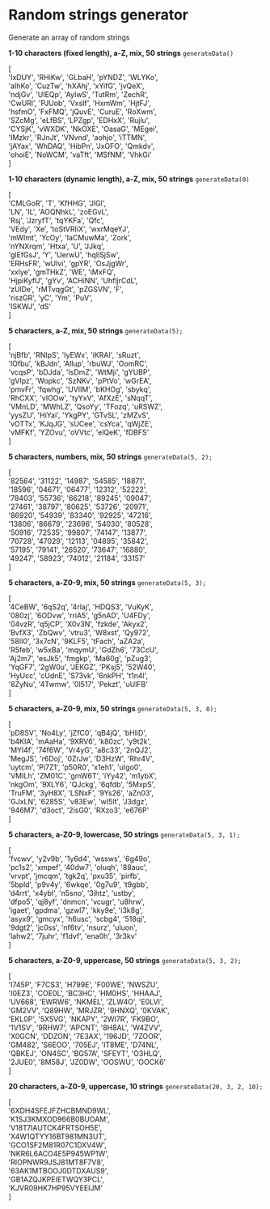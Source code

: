 # Random strings generator
Generate an array of random strings

**1-10 characters (fixed length), a-Z, mix, 50 strings**
``` generateData() ```

[<br>
  'IxDUY', 'RHiKw', 'GLbaH', 'pYNDZ', 'WLYKo',<br>
  'aIhKo', 'CuzTw', 'hXAhj', 'xYifG', 'jvQeX',<br>
  'ndjGv', 'UIEQp', 'AyIwS', 'TutRm', 'ZechR',<br>
  'CwURl', 'PJUob', 'VxsIf', 'HxmWm', 'HjtFJ',<br>
  'hsfmO', 'FxFMQ', 'jQuvE', 'CuruE', 'RoXwm',<br>
  'SZcMg', 'eLfBS', 'LPZgp', 'EDHxX', 'Rujlu',<br>
  'CYSjK', 'vWXDK', 'NkOXE', 'OasaG', 'MEgei',<br>
  'IMzkr', 'RJnJt', 'VNvnd', 'aohjo', 'iTTMN',<br>
  'jAYax', 'WhDAQ', 'HibPn', 'JxOFO', 'Qmkdv',<br>
  'ohoiE', 'NoWCM', 'vaTft', 'MSfNM', 'VhkGi'<br>
]

**1-10 characters (dynamic length), a-Z, mix, 50 strings**
``` generateData(0) ```

[<br>
  'CMLGoR',   'T',        'KfHHG',     'JlGl',<br>
  'LN',       'IL',       'AOQNhkL',   'zoEGvL',<br>
  'Rsj',      'JzryfT',   'tqYKFa',    'Qfc',<br>
  'VEdy',     'Xe',       'toStVRIiX', 'wxrMqeYJ',<br>
  'mWImt',    'YcOy',     'IaCMuwMa',  'Zork',<br>
  'nYNXrqm',  'Htxa',     'U',         'JJkq',<br>
  'glEfGsJ',  'Y',        'UerwU',     'hqIlSjSw',<br>
  'ERHsFR',   'wUlvi',    'gpYR',      'OsJjgWr',<br>
  'xxlye',    'gmTHkZ',   'WE',        'iMxFQ',<br>
  'HjpiKyfU', 'gYv',      'ACHiNN',    'UhfljrCdL',<br>
  'zUlDe',    'rMTvqgGt', 'pZGSVN',    'F',<br>
  'riszGR',   'yC',       'Ym',        'PuV',<br>
  'ISKWJ',    'dS'<br>
]

**5 characters, a-Z, mix, 50 strings**
``` generateData(5); ``` 

[<br>
  'njBfb', 'RNIpS', 'IyEWx', 'iKRAI', 'sRuzt',<br>
  'lOfbu', 'kBJdn', 'Allup', 'rbuWJ', 'OomRC',<br>
  'vcqsP', 'bDJda', 'IsDmZ', 'WtMji', 'gYUBP',<br>
  'gVIpz', 'Wopkc', 'SzNKv', 'pPtVo', 'wGrEA',<br>
  'pmvFr', 'fqwhg', 'UVIlM', 'bKHOg', 'sbykq',<br>
  'RhCXX', 'vIOOw', 'tyYxV', 'AfXzE', 'sNqqT',<br>
  'VMnLD', 'MWhLZ', 'QsoYy', 'TFozq', 'uRSWZ',<br>
  'yysZU', 'HiYai', 'YkgPY', 'GTvSL', 'zMZvS',<br>
  'vOTTx', 'KJqJG', 'sUCee', 'csYca', 'qWjZE',<br>
  'vMFKf', 'YZOvu', 'oVVtc', 'elQeK', 'fDBFS'<br>
]

**5 characters, numbers, mix, 50 strings**
``` generateData(5, 2); ``` 

[<br>
  '82564', '31122', '14987', '54585', '18871',<br>
  '18596', '04671', '06477', '12312', '52222',<br>
  '78403', '55736', '66218', '89245', '09047',<br>
  '27461', '38797', '80625', '53726', '20971',<br>
  '86920', '54939', '83340', '92925', '47216',<br>
  '13806', '86679', '23696', '54030', '80528',<br>
  '50916', '72535', '99807', '74147', '13877',<br>
  '70728', '47029', '12113', '04895', '35842',<br>
  '57195', '79141', '26520', '73647', '16880',<br>
  '49247', '58923', '74012', '21184', '33157'<br>
]

**5 characters, a-Z0-9, mix, 50 strings**
``` generateData(5, 3); ``` 

[<br>
  '4CeBW', '6qS2q', '4rlaj', 'HDQS3', 'VuKyK',<br>
  '080zj', '6ODvw', 'rriA5', 'g5nAD', 'U4FDy',<br>
  '04vzR', 'q5jCP', 'X0v3N', 'fzkde', 'Akyx2',<br>
  'BvfX3', 'ZbQwv', 'vtru3', 'W8xst', 'Qy972',<br>
  '58II0', '3x7cN', '9KLF5', 'tFach', 'aZA2a',<br>
  'R5feb', 'w5xBa', 'mqymU', 'GdZh6', '73CcU',<br>
  'Aj2m7', 'esJk5', 'fmgkp', 'Ma60g', 'pZug3',<br>
  'YqGF7', '2gW0u', 'JEKGZ', 'PKsj5', '52W40',<br>
  'HyUcc', 'cUdnE', 'S73vk', '6nkPH', 't1n4l',<br>
  '8ZyNu', '4Twmw', '0l517', 'Pekzt', 'uUlFB'<br>
]

**5 characters, a-Z0-9, mix, 50 strings**
``` generateData(5, 3, 0); ``` 

[<br>
  'pD8SV', 'No4Ly', 'jZfC0', 'qB4jQ', 'bHliD',<br>
  'b4KIA', 'mAaHa', '9XRV6', 'k80zc', 'y9t2k',<br>
  'MYl4f', '74f6W', 'Vr4yG', 'a8c33', '2nQJ2',<br>
  'MegJS', 'r6Doj', '0ZrJw', 'D3HzW', 'Rhr4V',<br>
  'uytcm', 'Pi7Z1', 'p50R0', 'x1eh1', 'uIgo0',<br>
  'VMILh', 'ZM01C', 'gmW6T', 'iYy42', 'm1ybX',<br>
  'nkgOm', '9XLY6', 'QJckg', '6qfdb', '5MxpS',<br>
  'TruFM', '3yH8X', 'LSNxF', '9Ys26', 'aZn03',<br>
  'GJxLN', '6285S', 'v83Ew', 'wI5lt', 'J3dgz',<br>
  '946M7', 'd3oct', '2isG0', 'RXzo3', 'e676P'<br>
]

**5 characters, a-Z0-9, lowercase, 50 strings**
``` generateData(5, 3, 1); ``` 

[<br>
  'fvcwv', 'y2v9b', '1y6d4', 'wssws', '6g49o',<br>
  'pc1s2', 'xmpef', '40dw7', 'oluqh', '88auc',<br>
  'vrvpt', 'jmcqm', 'tgk2q', 'pxu35', 'pirfb',<br>
  '5bpld', 'p9v4y', '6wkqe', '0g7u9', 't9gbb',<br>
  'd4rrt', 'x4ybl', 'n5sno', '3ihtz', 'ustby',<br>
  'dfpo5', 'qj8yf', 'dnmcn', 'vcugr', 'u8hrw',<br>
  'igaet', 'gpdma', 'gzwl7', 'kky9e', 'i3k8g',<br>
  'asyx9', 'gmcyx', 'h6usc', 'scbg4', '518qi',<br>
  '9dgt2', 'jc0ss', 'nf6tv', 'nsurz', 'uluon',<br>
  'lahw2', '7juhr', 'f1dvf', 'ena0h', '3r3kv'<br>
]<br>

**5 characters, a-Z0-9, uppercase, 50 strings**
``` generateData(5, 3, 2); ``` 

[<br>
  'I745P', 'F7CS3', 'H799E', 'F00WE', 'NWSZU',<br>
  'I0EZ3', 'COE0L', 'BC3HC', 'HM0HS', 'HHAAJ',<br>
  'UV668', 'EWRW6', 'NKMEL', 'ZLW4O', 'E0LVI',<br>
  'GM2VV', 'Q89HW', 'MRJZR', '9HNXQ', '0KVAK',<br>
  'EKL0P', '5X5VG', 'NKAPY', '2WI7R', 'FK9BO',<br>
  '1V1SV', '9RHW7', 'APCNT', '8H8AL', 'W4ZVV',<br>
  'X0GCN', 'DDZON', '7E3AX', '196JD', '7ZOOR',<br>
  'GM482', 'S6EOO', '705EJ', 'IT8ME', 'D74NL',<br>
  'QBKEJ', 'ON4SC', 'BG57A', 'SFEYT', 'O3HLQ',<br>
  '2JUE0', '8M58J', 'JZ0DW', 'OOSWU', 'OOCK6'<br>
]

**20 characters, a-Z0-9, uppercase, 10 strings**
``` generateData(20, 3, 2, 10); ``` 

[<br>
  '6XDH4SFEJFZHCBMND9WL',<br>
  'K1SJ3KMXOD966B0BUOAM',<br>
  'V18T7IAUTCK4FRTSOH5E',<br>
  'X4W1QTYY16BT981MN3UT',<br>
  'GCO1SF2M81R07C1DXV4W',<br>
  'NKR6L6ACO4E5P945WP1W',<br>
  'RIOPNWR9JSJ81MT8F7V8',<br>
  '63AK1MTBOOJ0DTDXAUS9',<br>
  'GB1AZQJKPEIETWQY3PCL',<br>
  'KJVR09HK7HP95VYEEIJM'<br>
]